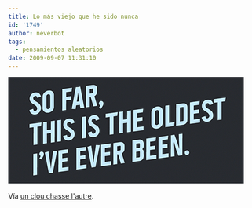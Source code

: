 ```yaml
---
title: Lo más viejo que he sido nunca
id: '1749'
author: neverbot
tags:
  - pensamientos aleatorios
date: 2009-09-07 11:31:10
---
```


[![](./lo-mas-viejo-que-he-sido-nunca/tumblr_kpihya7JYw1qzqw3vo1_500.gif)](http://spains.tumblr.com/post/180975343/via-ceasefire)

Vía [un clou chasse l'autre](http://spains.tumblr.com/post/180975343/via-ceasefire).